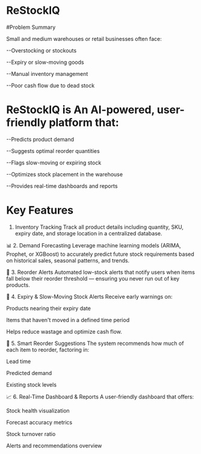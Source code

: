 # ReStockIQ

#Problem Summary

Small and medium warehouses or retail businesses often face:

--Overstocking or stockouts

--Expiry or slow-moving goods

--Manual inventory management

--Poor cash flow due to dead stock

# ReStockIQ is An AI-powered, user-friendly platform that:

--Predicts product demand

--Suggests optimal reorder quantities

--Flags slow-moving or expiring stock

--Optimizes stock placement in the warehouse

--Provides real-time dashboards and reports

# Key Features

1. Inventory Tracking
Track all product details including quantity, SKU, expiry date, and storage location in a centralized database.

📊 2. Demand Forecasting
Leverage machine learning models (ARIMA, Prophet, or XGBoost) to accurately predict future stock requirements based on historical sales, seasonal patterns, and trends.

🔔 3. Reorder Alerts
Automated low-stock alerts that notify users when items fall below their reorder threshold — ensuring you never run out of key products.

🧊 4. Expiry & Slow-Moving Stock Alerts
Receive early warnings on:

Products nearing their expiry date

Items that haven't moved in a defined time period

Helps reduce wastage and optimize cash flow.

🧮 5. Smart Reorder Suggestions
The system recommends how much of each item to reorder, factoring in:

Lead time

Predicted demand

Existing stock levels

📈 6. Real-Time Dashboard & Reports
A user-friendly dashboard that offers:

Stock health visualization

Forecast accuracy metrics

Stock turnover ratio

Alerts and recommendations overview
